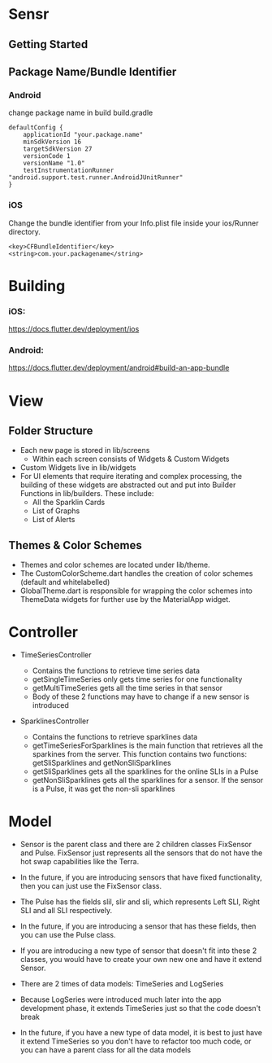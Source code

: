 # Sensr



## Getting Started



## Package Name/Bundle Identifier

### Android
change package name in build build.gradle

```
defaultConfig {
    applicationId "your.package.name"
    minSdkVersion 16
    targetSdkVersion 27
    versionCode 1
    versionName "1.0"
    testInstrumentationRunner "android.support.test.runner.AndroidJUnitRunner"
}
```

### iOS

Change the bundle identifier from your Info.plist file inside your ios/Runner directory.

```
<key>CFBundleIdentifier</key>
<string>com.your.packagename</string>
```

# Building

### iOS:
<https://docs.flutter.dev/deployment/ios>
### Android:
<https://docs.flutter.dev/deployment/android#build-an-app-bundle>


# View

## Folder Structure
- Each new page is stored in lib/screens
  - Within each screen consists of Widgets & Custom Widgets
- Custom Widgets live in lib/widgets
- For UI elements that require iterating and complex processing, the building of these widgets are abstracted out and put into Builder Functions in lib/builders. These include:
  - All the Sparklin Cards
  - List of Graphs
  - List of Alerts
## Themes & Color Schemes

- Themes and color schemes are located under lib/theme.
- The CustomColorScheme.dart handles the creation of color schemes (default and whitelabelled)
- GlobalTheme.dart is responsible for wrapping the color schemes into ThemeData widgets for further use by the MaterialApp widget.

# Controller
- TimeSeriesController
    - Contains the functions to retrieve time series data
    - getSingleTimeSeries only gets time series for one functionality
    - getMultiTimeSeries gets all the time series in that sensor
    - Body of these 2 functions may have to change if a new sensor is introduced

- SparklinesController
    - Contains the functions to retrieve sparklines data
    - getTimeSeriesForSparklines is the main function that retrieves all the sparkines from the server. This function contains two functions: getSliSparklines and getNonSliSparklines
    - getSliSparklines gets all the sparklines for the online SLIs in a Pulse
    - getNonSliSparklines gets all the sparklines for a sensor. If the sensor is a Pulse, it was get the non-sli sparklines


# Model
- Sensor is the parent class and there are 2 children classes FixSensor and Pulse. FixSensor just represents all the sensors that do not have the hot swap capabilities like the Terra. 
- In the future, if you are introducing sensors that have fixed functionality, then you can just use the FixSensor class.
- The Pulse has the fields slil, slir and sli, which represents Left SLI, Right SLI and all SLI respectively.
- In the future, if you are introducing a sensor that has these fields, then you can use the Pulse class.
- If you are introducing a new type of sensor that doesn't fit into these 2 classes, you would have to create your own new one and have it extend Sensor.

- There are 2 times of data models: TimeSeries and LogSeries
- Because LogSeries were introduced much later into the app development phase, it extends TimeSeries just so that the code doesn't break
- In the future, if you have a new type of data model, it is best to just have it extend TimeSeries so you don't have to refactor too much code, or you can have a parent class for all the data models
